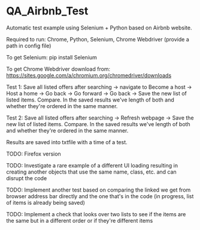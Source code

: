 # QA_Airbnb_Test
Automatic test example using Selenium + Python based on Airbnb website.

Required to run: Chrome, Python, Selenium, Chrome Webdriver (provide a path in config file)

To get Selenium: pip install Selenium

To get Chrome Webdriver download from: https://sites.google.com/a/chromium.org/chromedriver/downloads

Test 1: Save all listed offers after searching -> navigate to Become a host -> Host a home -> Go back -> Go forward -> Go back -> Save the new list of listed items. Compare. In the saved results we've length of both and whether they're ordered in the same manner.

Test 2: Save all listed offers after searching -> Refresh webpage -> Save the new list of listed items. Compare. In the saved results we've length of both and whether they're ordered in the same manner.

Results are saved into txtfile with a time of a test.

TODO: Firefox version

TODO: Investigate a rare example of a different UI loading resulting in creating another objects that use the same name, class, etc. and can disrupt the code

TODO: Implement another test based on comparing the linked we get from browser address bar directly and the one that's in the code (in progress, list of items is already being saved)

TODO: Implement a check that looks over two lists to see if the items are the same but in a different order or if they're different items

